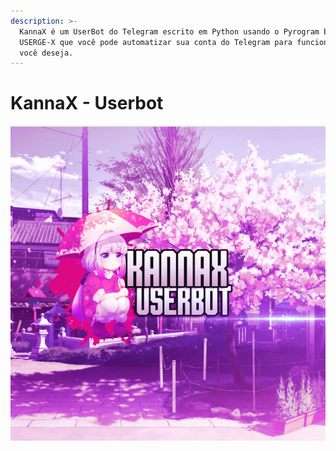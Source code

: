 ```yaml
---
description: >-
  KannaX é um UserBot do Telegram escrito em Python usando o Pyrogram baseado em
  USERGE-X que você pode automatizar sua conta do Telegram para funcionar como
  você deseja.
---
```


# KannaX - Userbot

![](.gitbook/assets/kannax-2-.png)

